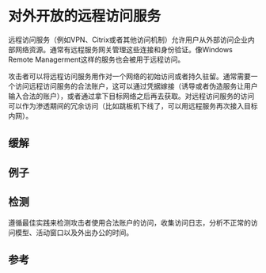 # 对外开放的远程访问服务

远程访问服务（例如VPN、Citrix或者其他访问机制）允许用户从外部访问企业内部网络资源。通常有远程服务网关管理这些连接和身份验证。像Windows Remote Managerment这样的服务也会被用于远程访问。

攻击者可以将远程访问服务用作对一个网络的初始访问或者持久驻留。通常需要一个访问远程访问服务的合法账户，这可以通过凭据嫁接（诱导或者伪造服务让用户输入合法的账户），或者通过拿下目标网络之后再去获取。对远程访问服务的访问可以作为渗透期间的冗余访问（比如跳板机下线了，可以用远程服务再次接入目标内网）。

## 缓解

## 例子

## 检测

遵循最佳实践来检测攻击者使用合法账户的访问，收集访问日志，分析不正常的访问模型、活动窗口以及外出办公的时间。

## 参考



